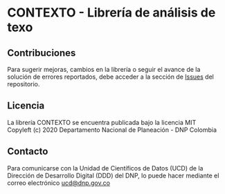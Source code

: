 # CONTEXTO - Librería de análisis de texo

## Contribuciones

Para sugerir mejoras, cambios en la librería o seguir el avance de la solución de errores reportados, debe acceder a la sección de [Issues](https://github.com/ucd-dnp/contexto/issues) del repositorio.

## Licencia

La librería CONTEXTO se encuentra publicada bajo la licencia MIT <br />
Copyleft (c) 2020 Departamento Nacional de Planeación - DNP Colombia


## Contacto

Para comunicarse con la Unidad de Científicos de Datos (UCD) de la Dirección de Desarrollo Digital (DDD) del DNP, lo puede hacer mediante el correo electrónico ucd@dnp.gov.co
